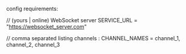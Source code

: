 config requirements:

// (yours | online) WebSocket server
SERVICE_URL = "https://websocket_server.com"


// comma separated listing channels :
CHANNEL_NAMES = channel_1, channel_2, channel_3
